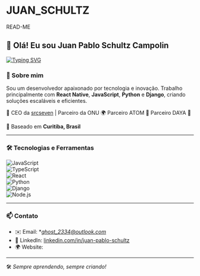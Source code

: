 # JUAN_SCHULTZ
READ-ME
## 👋 Olá! Eu sou Juan Pablo Schultz Campolin

[![Typing SVG](https://readme-typing-svg.herokuapp.com?color=%2300FF00&lines=Desenvolvedor+Fullstack;React+Native+%7C+JavaScript+%7C+Python;Django+%7C+Node.js+%7C+TypeScript)](https://git.io/typing-svg)

### 🚀 Sobre mim
Sou um desenvolvedor apaixonado por tecnologia e inovação. Trabalho principalmente com **React Native**, **JavaScript**, **Python** e **Django**, criando soluções escaláveis e eficientes.

💼 CEO da [srcseven](https://github.com/srcseven) | Parceiro da ONU 🌍 Parceiro ATOM 🚀  Parceiro DAYA 💫

📍 Baseado em **Curitiba, Brasil**

---

### 🛠️ Tecnologias e Ferramentas

![JavaScript](https://img.shields.io/badge/JavaScript-F7DF1E?style=for-the-badge&logo=javascript&logoColor=black)  
![TypeScript](https://img.shields.io/badge/TypeScript-3178C6?style=for-the-badge&logo=typescript&logoColor=white)  
![React](https://img.shields.io/badge/React_Native-61DAFB?style=for-the-badge&logo=react&logoColor=black)  
![Python](https://img.shields.io/badge/Python-3776AB?style=for-the-badge&logo=python&logoColor=white)  
![Django](https://img.shields.io/badge/Django-092E20?style=for-the-badge&logo=django&logoColor=white)  
![Node.js](https://img.shields.io/badge/Node.js-339933?style=for-the-badge&logo=nodedotjs&logoColor=white)

---


### 📫 Contato
- ✉️ Email: **ghost_2334@outlook.com*
- 💼 LinkedIn: [linkedin.com/in/juan-pablo-schultz]((https://www.linkedin.com/in/juan-pablo-schultz-58895a162/))
- 🌍 Website: 

---

🛠️ _Sempre aprendendo, sempre criando!_
